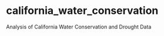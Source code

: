 california_water_conservation
=============================

Analysis of California Water Conservation and Drought Data
